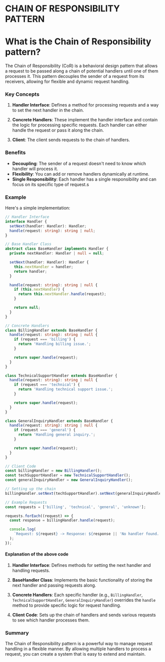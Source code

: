 # CHAIN OF RESPONSIBILITY PATTERN

# What is the Chain of Responsibility pattern?

The Chain of Responsibility (CoR) is a behavioral design pattern that allows a request to be passed along a chain of potential handlers until one of them processes it. This pattern decouples the sender of a request from its receivers, allowing for flexible and dynamic request handling.

### Key Concepts

1. **Handler Interface**: Defines a method for processing requests and a way to set the next handler in the chain.

2. **Concrete Handlers**: These implement the handler interface and contain the logic for processing specific requests. Each handler can either handle the request or pass it along the chain.

3. **Client**: The client sends requests to the chain of handlers.

### Benefits

- **Decoupling**: The sender of a request doesn't need to know which handler will process it.
- **Flexibility**: You can add or remove handlers dynamically at runtime.
- **Single Responsibility**: Each handler has a single responsibility and can focus on its specific type of request.s

### Example

Here's a simple implementation:

```typescript
// Handler Interface
interface Handler {
  setNext(handler: Handler): Handler;
  handle(request: string): string | null;
}

// Base Handler Class
abstract class BaseHandler implements Handler {
  private nextHandler: Handler | null = null;

  setNext(handler: Handler): Handler {
    this.nextHandler = handler;
    return handler;
  }

  handle(request: string): string | null {
    if (this.nextHandler) {
      return this.nextHandler.handle(request);
    }

    return null;
  }
}

// Concrete Handlers
class BillingHandler extends BaseHandler {
  handle(request: string): string | null {
    if (request === 'billing') {
      return 'Handling billing issue.';
    }

    return super.handle(request);
  }
}

class TechnicalSupportHandler extends BaseHandler {
  handle(request: string): string | null {
    if (request === 'technical') {
      return 'Handling technical support issue.';
    }

    return super.handle(request);
  }
}

class GeneralInquiryHandler extends BaseHandler {
  handle(request: string): string | null {
    if (request === 'general') {
      return 'Handling general inquiry.';
    }

    return super.handle(request);
  }
}

// Client Code
const billingHandler = new BillingHandler();
const techSupportHandler = new TechnicalSupportHandler();
const generalInquiryHandler = new GeneralInquiryHandler();

// Setting up the chain
billingHandler.setNext(techSupportHandler).setNext(generalInquiryHandler);

// Example Requests
const requests = ['billing', 'technical', 'general', 'unknown'];

requests.forEach((request) => {
  const response = billingHandler.handle(request);

  console.log(
    `Request: ${request} -> Response: ${response || 'No handler found.'}`,
  );
});
```

#### Explanation of the above code

1. **Handler Interface**: Defines methods for setting the next handler and handling requests.

2. **BaseHandler Class**: Implements the basic functionality of storing the next handler and passing requests along.

3. **Concrete Handlers**: Each specific handler (e.g., `BillingHandler`, `TechnicalSupportHandler`, `GeneralInquiryHandler`) overrides the `handle` method to provide specific logic for request handling.

4. **Client Code**: Sets up the chain of handlers and sends various requests to see which handler processes them.

### Summary

The Chain of Responsibility pattern is a powerful way to manage request handling in a flexible manner. By allowing multiple handlers to process a request, you can create a system that is easy to extend and maintain.
